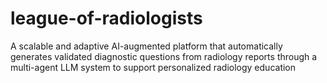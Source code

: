 # league-of-radiologists
A scalable and adaptive AI-augmented platform that automatically generates validated diagnostic questions from radiology reports through a multi-agent LLM system to support personalized radiology education
